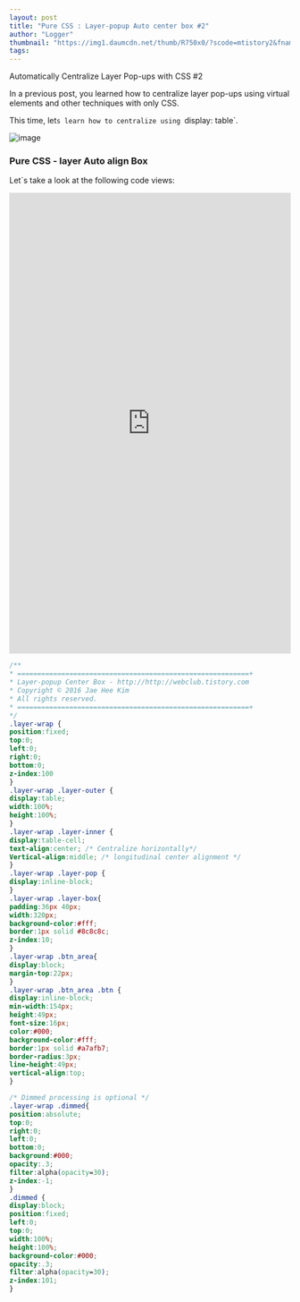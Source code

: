 ```yaml
---
layout: post
title: "Pure CSS : Layer-popup Auto center box #2"
author: "Logger"
thumbnail: "https://img1.daumcdn.net/thumb/R750x0/?scode=mtistory2&fname=https%3A%2F%2Ft1.daumcdn.net%2Fcfile%2Ftistory%2F2270864E582051791A"
tags: 
---
```



Automatically Centralize Layer Pop-ups with CSS #2

In a previous post, you learned how to centralize layer pop-ups using virtual elements and other techniques with only CSS.

This time, let`s learn how to centralize using `display: table`.

![image](https://t1.daumcdn.net/cfile/tistory/2270864E582051791A)

### Pure CSS - layer Auto align Box

Let`s take a look at the following code views:

<iframe allowfullscreen="true" allowpaymentrequest="true" allowtransparency="true" class="cp_embed_iframe " frameborder="0" height="824" width="100%" name="cp_embed_1" scrolling="no" src="https://codepen.io/jaehee/embed/gLbzmx?height=824&amp;theme-id=19458&amp;slug-hash=gLbzmx&amp;default-tab=result&amp;user=jaehee&amp;embed-version=2&amp;pen-title=layer%20auto%20align%20box&amp;name=cp_embed_1" style="width: 100%; overflow:hidden; display:block;" title="layer auto align box" loading="lazy" id="cp_embed_gLbzmx"></iframe>

```css
/**
* ==========================================================+
* Layer-popup Center Box - http://http://webclub.tistory.com
* Copyright © 2016 Jae Hee Kim
* All rights reserved.
* ==========================================================+
*/
.layer-wrap {
position:fixed;
top:0;
left:0;
right:0;
bottom:0;
z-index:100
}
.layer-wrap .layer-outer {
display:table;
width:100%;
height:100%;
}
.layer-wrap .layer-inner {
display:table-cell;
text-align:center; /* Centralize horizontally*/
Vertical-align:middle; /* longitudinal center alignment */
}
.layer-wrap .layer-pop {
display:inline-block;
}
.layer-wrap .layer-box{
padding:36px 40px;
width:320px;
background-color:#fff;
border:1px solid #8c8c8c;
z-index:10;
}
.layer-wrap .btn_area{
display:block;
margin-top:22px;
}
.layer-wrap .btn_area .btn {
display:inline-block;
min-width:154px;
height:49px;
font-size:16px;
color:#000;
background-color:#fff;
border:1px solid #a7afb7;
border-radius:3px;
line-height:49px;
vertical-align:top;
}

/* Dimmed processing is optional */
.layer-wrap .dimmed{
position:absolute;
top:0;
right:0;
left:0;
bottom:0;
background:#000;
opacity:.3;
filter:alpha(opacity=30);
z-index:-1;
}
.dimmed {
display:block;
position:fixed;
left:0;
top:0;
width:100%;
height:100%;
background-color:#000;
opacity:.3;
filter:alpha(opacity=30);
z-index:101;
}
```
